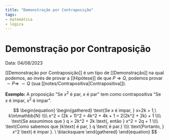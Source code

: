 ```yaml
---
title: "Demonstração por Contraposição"
tags:
- matemática
- lógica
---
```

# Demonstração por Contraposição

Data: 04/08/2023

[[Demonstração por Contraposição]] é um tipo de [[Demonstração]] na qual podemos, ao invés de provar a [[Hipótese]] de que $P \Rightarrow Q$, podemos provar $\sim P \Rightarrow \; \sim Q$ (sua [[notes/Contrapositiva|Contrapositiva]]).

**Exemplo:** A proposição "Se $x^2$ é par, $x$ é par" tem como contrapositiva "Se $x$ é impar, $x^2$ é impar".

$$
\begin{equation}
\begin{gathered}
\text{Se x é impar, } x=2k + 1,\ k\in\mathbb{N} \\\\
x^2 = (2k + 1)^2 = 4k^2 + 4k + 1 = 2(2k^2 + 2k) + 1 \\\\
\text{Se assumimos que } q = 2k^2 + 2k \text{, então } x^2 = 2q + 1 \\\\
\text{Como sabemos que }k\text{ é par, } q \text{ é par.} \\\\
\text{Portanto, } x^2 \text{ é ímpar }. \ \blacksquare
\end{gathered}
\end{equation}
$$